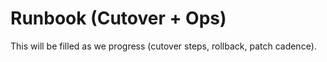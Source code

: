 # Runbook (Cutover + Ops)
This will be filled as we progress (cutover steps, rollback, patch cadence).
